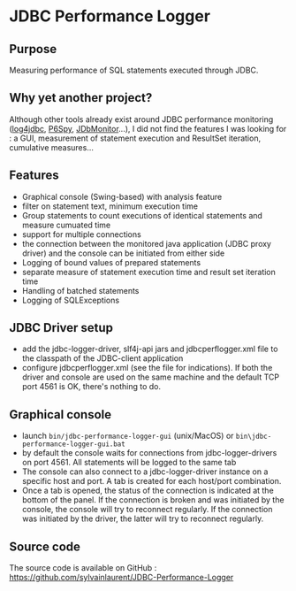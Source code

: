 # JDBC Performance Logger

## Purpose
Measuring performance of SQL statements executed through JDBC.

## Why yet another project?
Although other tools already exist around JDBC performance monitoring ([log4jdbc](http://code.google.com/p/log4jdbc/), [P6Spy](http://sourceforge.net/projects/p6spy/), [JDbMonitor](http://www.jdbmonitor.com/)...), I did not find the features I was looking for : a GUI, measurement of statement execution and ResultSet iteration, cumulative measures...

## Features
- Graphical console (Swing-based) with analysis feature
 - filter on statement text, minimum execution time
 - Group statements to count executions of identical statements and measure cumuated time
 - support for multiple connections
 - the connection between the monitored java application (JDBC proxy driver) and the console can be initiated from either side
- Logging of bound values of prepared statements
- separate measure of statement execution time and result set iteration time
- Handling of batched statements
- Logging of SQLExceptions

## JDBC Driver setup
- add the jdbc-logger-driver, slf4j-api jars and jdbcperflogger.xml file to the classpath of the JDBC-client application
- configure jdbcperflogger.xml (see the file for indications). If both the driver and console are used on the same machine and the default TCP port 4561 is OK, there's nothing to do. 

## Graphical console
- launch `bin/jdbc-performance-logger-gui` (unix/MacOS) or `bin\jdbc-performance-logger-gui.bat`
- by default the console waits for connections from jdbc-logger-drivers on port 4561. All statements will be logged to the same tab
- The console can also connect to a jdbc-logger-driver instance on a specific host and port. A tab is created for each host/port combination.
- Once a tab is opened, the status of the connection is indicated at the bottom of the panel. If the connection is broken and was initiated by the console, the console will try to reconnect regularly. If the connection was initiated by the driver, the latter will try to reconnect regularly.

## Source code
The source code is available on GitHub : https://github.com/sylvainlaurent/JDBC-Performance-Logger
